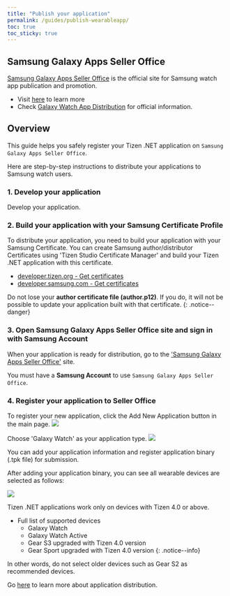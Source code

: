```yaml
---
title: "Publish your application"
permalink: /guides/publish-wearableapp/
toc: true
toc_sticky: true
---
```




## Samsung Galaxy Apps Seller Office
[Samsung Galaxy Apps Seller Office](http://seller.samsungapps.com/) is the official site
for Samsung watch app publication and promotion.

- Visit [here](https://developer.samsung.com/galaxy-watch/distribute/learn-about-seller-office) to learn more
- Check [Galaxy Watch App Distribution](https://developer.samsung.com/galaxy-watch/distribute) for official information.

## Overview
This guide helps you safely register your Tizen .NET application on `Samsung Galaxy Apps Seller Office`.

Here are step-by-step instructions to distribute your applications to Samsung watch users.

### 1. Develop your application
  Develop your application.

### 2. Build your application with your Samsung Certificate Profile
  To distribute your application, you need to build your application with your Samsung Certificate.
  You can create Samsung author/distributor Certificates using 'Tizen Studio Certificate Manager' and build your Tizen .NET application with this certificate.

  - [developer.tizen.org - Get certificates](https://developer.tizen.org/development/training/.net-application/getting-certificates)
  - [developer.samsung.com - Get certificates](https://developer.samsung.com/galaxy-watch/develop/getting-certificates)

  Do not lose your **author certificate file (author.p12)**. If you do, it will not be possible to update your application built with that certificate.
  {: .notice--danger}

### 3. Open Samsung Galaxy Apps Seller Office site and sign in with Samsung Account
  When your application is ready for distribution, go to the ['Samsung Galaxy Apps Seller Office'](http://seller.samsungapps.com/) site.

  You must have a **Samsung Account** to use `Samsung Galaxy Apps Seller Office`.

### 4. Register your application to Seller Office
   To register your new application, click the <a class="btn btn--danger">Add New Application</a> button in the main page.
   ![][add_new_app]

   Choose 'Galaxy Watch' as your application type.
   ![][app_type]

   You can add your application information and register application binary (.tpk file) for submission.

   After adding your application binary, you can see all wearable devices are selected as follows:

   ![][selected_devices]

   Tizen .NET applications work only on devices with Tizen 4.0 or above.

   - Full list of supported devices
      - Galaxy Watch
      - Galaxy Watch Active
      - Gear S3 upgraded with Tizen 4.0 version
      - Gear Sport upgraded with Tizen 4.0 version
{: .notice--info}

   In other words, do not select older devices such as Gear S2 as recommended devices.

Go [here](https://developer.samsung.com/galaxy-watch/distribute/how-to-distribute) to learn more about application distribution.

[add_new_app]: {{site.url}}{{site.baseurl}}/assets/images/guides/galaxy_apps_seller_office_register_button.png
[app_type]: {{site.url}}{{site.baseurl}}/assets/images/guides/galaxy_apps_seller_office_watch_app.png
[selected_devices]: {{site.url}}{{site.baseurl}}/assets/images/guides/galaxy_apps_seller_office_devices.png
